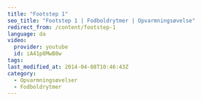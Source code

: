 ```yaml
---
title: "Footstep 1"
seo_title: "Footstep 1 | Fodboldrytmer | Opvarmningsøvelse"
redirect_from: /content/footstep-1
language: da
video:
  provider: youtube
  id: iA41p8MwB8w
tags:
last_modified_at: 2014-04-08T10:46:43Z
category:
  - Opvarmningsøvelser
  - Fodboldrytmer
---
```


